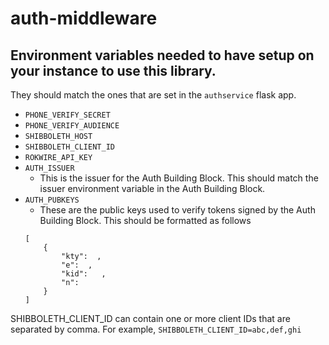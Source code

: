# auth-middleware

## Environment variables needed to have setup on your instance to use this library.

They should match the ones that are set in the `authservice` flask app.

- `PHONE_VERIFY_SECRET`
- `PHONE_VERIFY_AUDIENCE`
- `SHIBBOLETH_HOST`
- `SHIBBOLETH_CLIENT_ID`
- `ROKWIRE_API_KEY`
- `AUTH_ISSUER` 
    - This is the issuer for the Auth Building Block. This should match the issuer environment variable in the Auth Building Block.
- `AUTH_PUBKEYS`
    - These are the public keys used to verify tokens signed by the Auth Building Block. This should be formatted as follows 
    ```
    [
        {
            "kty":  ,
            "e":  ,
            "kid":   ,
            "n":  
        }
    ]
    ``` 

SHIBBOLETH_CLIENT_ID can contain one or more client IDs that are separated by comma. 
For example, `SHIBBOLETH_CLIENT_ID=abc,def,ghi`